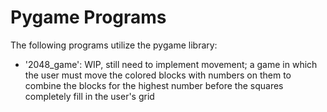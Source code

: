 # Pygame Programs

The following programs utilize the pygame library:
- '2048_game': WIP, still need to implement movement; a game in which the user must move the colored blocks with numbers on them to combine the blocks for the highest number before the squares completely fill in the user's grid
